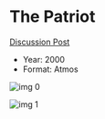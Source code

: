 # The Patriot

[Discussion Post](https://www.avsforum.com/threads/bass-eq-for-filtered-movies.2995212/post-57741958)

* Year: 2000
* Format: Atmos

![img 0](https://i.imgur.com/VlRaYxV.jpg)

![img 1](https://i.imgur.com/QgnpwfU.jpg)


